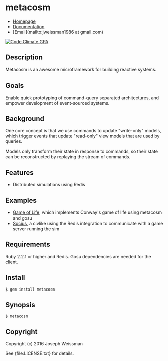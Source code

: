 # metacosm

* [Homepage](https://rubygems.org/gems/metacosm)
* [Documentation](http://rubydoc.info/gems/metacosm/frames)
* [Email](mailto:jweissman1986 at gmail.com)

[![Code Climate GPA](https://codeclimate.com/github/deepcerulean/metacosm/badges/gpa.svg)](https://codeclimate.com/github/deepcerulean/metacosm)

## Description

Metacosm is an awesome microframework for building reactive systems.

## Goals

Enable quick prototyping of command-query separated architectures, and empower development of event-sourced systems.

## Background

One core concept is that we use commands to update "write-only" models, which trigger events that update "read-only" view models that are used by queries. 

Models only transform their state in response to commands, so their state can be reconstructed by replaying the stream of commands.

## Features

 - Distributed simulations using Redis 

## Examples

- [Game of Life](https://github.com/jweissman/gol), which implements Conway's game of life using metacosm and gosu
- [Socius](http://github.com/jweissman/socius), a civlike using the Redis integration to communicate with a game server running the sim

## Requirements

Ruby 2.2.1 or higher and Redis. Gosu dependencies are needed for the client.

## Install

    $ gem install metacosm

## Synopsis

    $ metacosm

## Copyright

Copyright (c) 2016 Joseph Weissman

See {file:LICENSE.txt} for details.
